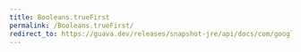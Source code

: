 ```yaml
---
title: Booleans.trueFirst
permalink: /Booleans.trueFirst/
redirect_to: https://guava.dev/releases/snapshot-jre/api/docs/com/google/common/primitives/Booleans.html#trueFirst--
---
```

